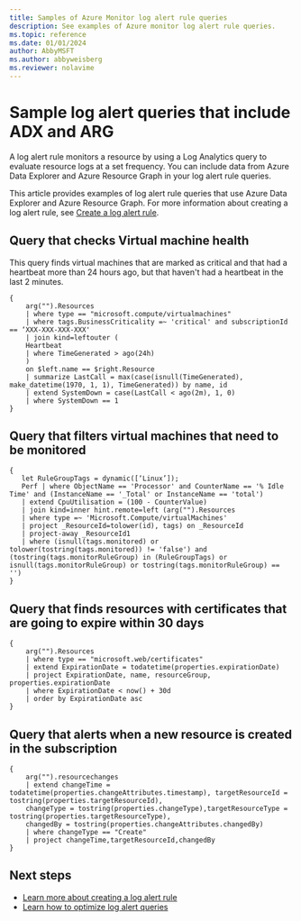```yaml
---
title: Samples of Azure Monitor log alert rule queries
description: See examples of Azure monitor log alert rule queries.
ms.topic: reference
ms.date: 01/01/2024
author: AbbyMSFT
ms.author: abbyweisberg
ms.reviewer: nolavime
---
```


# Sample log alert queries that include ADX and ARG

A log alert rule monitors a resource by using a Log Analytics query to evaluate resource logs at a set frequency. You can include data from Azure Data Explorer and Azure Resource Graph in your log alert rule queries.

This article provides examples of log alert rule queries that use Azure Data Explorer and Azure Resource Graph. For more information about creating a log alert rule, see [Create a log alert rule](./alerts-create-log-alert-rule.md).

## Query that checks Virtual machine health

This query finds virtual machines that are marked as critical and that had a heartbeat more than 24 hours ago, but that haven't had a heartbeat in the last 2 minutes.

```kusto
{
    arg("").Resources
    | where type == "microsoft.compute/virtualmachines"
    | where tags.BusinessCriticality =~ 'critical' and subscriptionId == ‘XXX-XXX-XXX-XXX'
    | join kind=leftouter (
    Heartbeat
    | where TimeGenerated > ago(24h)
    )
    on $left.name == $right.Resource
    | summarize LastCall = max(case(isnull(TimeGenerated), make_datetime(1970, 1, 1), TimeGenerated)) by name, id
    | extend SystemDown = case(LastCall < ago(2m), 1, 0)
    | where SystemDown == 1
}
```
## Query that filters virtual machines that need to be monitored

```kusto
{
   let RuleGroupTags = dynamic([‘Linux’]); 
   Perf | where ObjectName == 'Processor' and CounterName == '% Idle Time' and (InstanceName == '_Total' or InstanceName == 'total')  
   | extend CpuUtilisation = (100 - CounterValue)    
   | join kind=inner hint.remote=left (arg("").Resources 
   | where type =~ 'Microsoft.Compute/virtualMachines' 
   | project _ResourceId=tolower(id), tags) on _ResourceId
   | project-away _ResourceId1  
   | where (isnull(tags.monitored) or tolower(tostring(tags.monitored)) != 'false') and (tostring(tags.monitorRuleGroup) in (RuleGroupTags) or isnull(tags.monitorRuleGroup) or tostring(tags.monitorRuleGroup) == '')
}
```

## Query that finds resources with certificates that are going to expire within 30 days

```kusto
{
    arg("").Resources 
    | where type == "microsoft.web/certificates" 
    | extend ExpirationDate = todatetime(properties.expirationDate) 
    | project ExpirationDate, name, resourceGroup, properties.expirationDate 
    | where ExpirationDate < now() + 30d 
    | order by ExpirationDate asc
}
```

## Query that alerts when a new resource is created in the subscription

```kusto
{
    arg("").resourcechanges
    | extend changeTime = todatetime(properties.changeAttributes.timestamp), targetResourceId = tostring(properties.targetResourceId),
    changeType = tostring(properties.changeType),targetResourceType = tostring(properties.targetResourceType),
    changedBy = tostring(properties.changeAttributes.changedBy)
    | where changeType == "Create"
    | project changeTime,targetResourceId,changedBy
}
```


## Next steps
- [Learn more about creating a log alert rule](./alerts-create-log-alert-rule.md)
- [Learn how to optimize log alert queries](./alerts-log-query.md)

